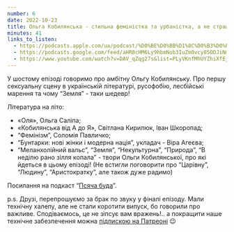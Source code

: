 ```yaml
---
number: 6
date: 2022-10-23
title: Ольга Кобилянська - стильна феміністка та урбаністка, а не страшненька подружка Лесі Українки
minutes: 41
links_to_listen:
  - https://podcasts.apple.com/ua/podcast/%D0%BE%D0%BB%D1%8C%D0%B3%D0%B0-%D0%BA%D0%BE%D0%B1%D0%B8%D0%BB%D1%8F%D0%BD%D1%81%D1%8C%D0%BA%D0%B0-%D1%81%D1%82%D0%B8%D0%BB%D1%8C%D0%BD%D0%B0-%D1%84%D0%B5%D0%BC%D1%96%D0%BD%D1%96%D1%81%D1%82%D0%BA%D0%B0-%D1%82%D0%B0-%D1%83%D1%80%D0%B1%D0%B0%D0%BD%D1%96%D1%81%D1%82%D0%BA%D0%B0/id1624744195?i=1000583603557
  - https://podcasts.google.com/feed/aHR0cHM6Ly9hbmNob3IuZm0vcy85ODJiNmI4MC9wb2RjYXN0L3Jzcw/episode/OTQzNmUzYjktYjhhNC00NWI5LTkyZTItNTI4MTNhZGVkMzIz?sa=X&ved=0CA0QkfYCahcKEwigg43oo5_7AhUAAAAAHQAAAAAQAQ
  - https://www.youtube.com/watch?v=DAV_qZqg27s&list=PLyVKnfMhUYZhiXfEjvTEfx7QNnHhbIA1X&index=6
---
```


У шостому епізоді говоримо про амбітну Ольгу Кобилянську. Про першу сексуальну
сцену в українській літературі, русофобію, лесбійські марення та чому “Земля”
\- таки шедевр!

Література на літо:

- «Оля», Ольга Саліпа;
- «Кобилянська від А до Я», Світлана Кирилюк, Іван Шкоропад;
- “Фемінізм”, Соломія Павличко;
- “Бунтарки: нові жінки і модерна нація”, укладач \- Віра Агеєва;
- “Меланхолійний вальс”, “Земля”, “Некультурна”, “Природа”, “В неділю рано
зілля копала” \- твори Ольги Кобилянської, про які йдеться в цьому епізоді!
(Не встигли поговорити про “Царівну”, “Людину”, “Аристократку”, але також
дуже радимо)

Посилання на подкаст “[Псяча буда][1]”.

p.s. Друзі, перепрошуємо за брак по звуку у фіналі епізоду.  Мали технічну
халепу, але не стали коротити випуск, бо говорили про важливе. Сподіваємось, це
не зіпсує вам вражень!.. а покращити наше технічне забезпечення можна [підпискою
на Патреоні][2] 😉

[1]: https://podcasts.apple.com/ua/podcast/%D0%BF%D1%81%D1%8F%D1%87%D0%B0-%D0%B1%D1%83%D0%B4%D0%B0/id1525117216
[2]: https://www.patreon.com/ShLF
